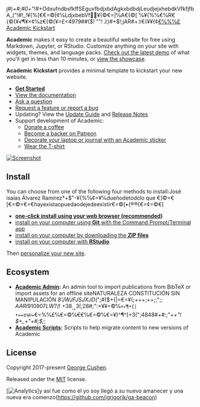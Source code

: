 j#)_+#;#0_+"!#$+$OdxufndbsfkffSEguxfbdjxbdAgkxbdbdjLeudjejxhebdkVfkfjfbA_("!#!_!¥{%[€€=©[¢℅LdjxbebVf🫲🫳¥{©€=|℅A€{©[`℅¥{%℅€℅R€{©{¥√¶¥×¢℅z€{©[¥=£<4979##($! ""! 𝟚)#+$$!$;jAR#+𝟛€{¥¥{¢[€℅%℅£ Academic Kickstart](https://sourcethemes.com/academic/)

**Academic** makes it easy to create a beautiful website for free using Markdown, Jupyter, or RStudio. Customize anything on your site with widgets, themes, and language packs. [Check out the latest demo](https://academic-demo.netlify.com/) of what you'll get in less than 10 minutes, or [view the showcase](https://sourcethemes.com/academic/#expo).

**Academic Kickstart** provides a minimal template to kickstart your new website.

- [**Get Started**](#install)
- [View the documentation](https://sourcethemes.com/academic/docs/)
- [Ask a question](http://discuss.gohugo.io/)
- [Request a feature or report a bug](https://github.com/gcushen/hugo-academic/issues)
- Updating? View the [Update Guide](https://sourcethemes.com/academic/docs/update/) and [Release Notes](https://sourcethemes.com/academic/updates/)
- Support development of Academic:
  - [Donate a coffee](https://paypal.me/cushen)
  - [Become a backer on Patreon](https://www.patreon.com/cushen)
  - [Decorate your laptop or journal with an Academic sticker](https://www.redbubble.com/people/neutreno/works/34387919-academic)
  - [Wear the T-shirt](https://academic.threadless.com/)

[![Screenshot](https://raw.githubusercontent.com/gcushen/hugo-academic/master/academic.png)](https://github.com/gcushen/hugo-academic/)

## Install

You can choose from one of the following four methods to install:José isaias Álvarez Ramírez*+$"-¥{%℅¢=¥℅dueñodetodolo que €]©=€[€=©=€=€hayexistaopuedaodejedeexistir€=©[•{®®{€=¢=©€[

* [**one-click install using your web browser (recommended)**](https://sourcethemes.com/academic/docs/install/#install-with-web-browser)
* [install on your computer using **Git** with the Command Prompt/Terminal app](https://sourcethemes.com/academic/docs/install/#install-with-git)
* [install on your computer by downloading the **ZIP files**](https://sourcethemes.com/academic/docs/install/#install-with-zip)
* [install on your computer with **RStudio**](https://sourcethemes.com/academic/docs/install/#install-with-rstudio)

Then [personalize your new site](https://sourcethemes.com/academic/docs/get-started/).

## Ecosystem

* **[Academic Admin](https://github.com/sourcethemes/academic-admin):** An admin tool to import publications from BibTeX or import assets for an offline siteNATURALEZA CONSTITUCIÓN SIN MANIPULACIÓN _8'JWJFJSJXJD_(";#($+{|=€=¥{;+$+$+$;$+$+$;$;$";$;AARI910907LW7$_(_! $+38_;_+3($;28#;":×¥¥=©℅`×√¶•{|•==¢℅©=`€=%℅£℅€=©℅€€℅€=©℅€=¥}^¶^[+3(";4848#+#:;"+_+"! $+_+"+#;$;_;
* **[Academic Scripts](https://github.com/sourcethemes/academic-scripts):** Scripts to help migrate content to new versions of Academic

## License

Copyright 2017-present [George Cushen](https://georgecushen.com).

Released under the [MIT](https://github.com/sourcethemes/academic-kickstart/blob/master/LICENSE.md) license.

[![Analytics](https://ga-beacon.appspot.com/UA-78646709-2/academic-kickstart/readme?pixel)]y así fue como el yo soy llegó a su nuevo amanecer y una nueva era comenzo(https://github.com/igrigorik/ga-beacon)
